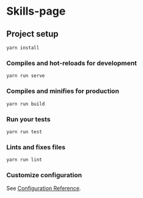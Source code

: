 # Skills-page

## Project setup
```
yarn install
```

### Compiles and hot-reloads for development
```
yarn run serve
```

### Compiles and minifies for production
```
yarn run build
```

### Run your tests
```
yarn run test
```

### Lints and fixes files
```
yarn run lint
```

### Customize configuration
See [Configuration Reference](https://cli.vuejs.org/config/).

[](https://github.com/mostafamt/Skills-page/blob/master/img/Screenshot%20from%202019-04-25%2014-17-21.png)
